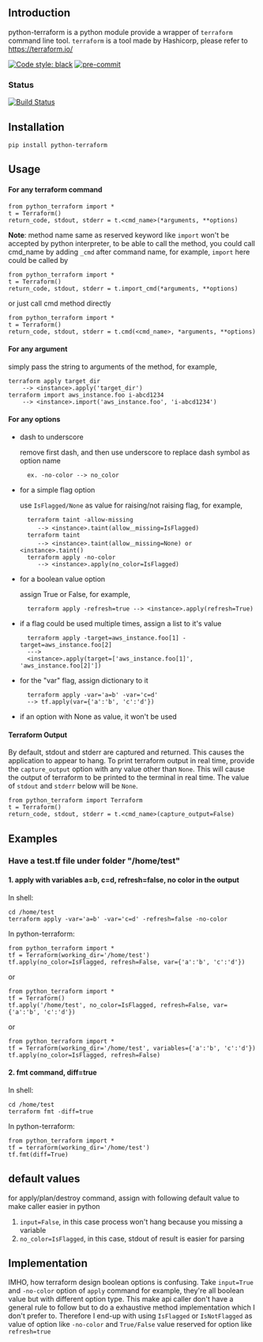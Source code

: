 ## Introduction

python-terraform is a python module provide a wrapper of `terraform` command line tool.
`terraform` is a tool made by Hashicorp, please refer to https://terraform.io/

[![Code style: black](https://img.shields.io/badge/code%20style-black-000000.svg)](https://github.com/psf/black)
[![pre-commit](https://img.shields.io/badge/pre--commit-enabled-brightgreen?logo=pre-commit&logoColor=white)](https://github.com/pre-commit/pre-commit)

### Status
[![Build Status](https://travis-ci.org/aubustou/python-terraform.svg?branch=develop)](https://travis-ci.org/aubustou/python-terraform)

## Installation
    pip install python-terraform

## Usage
#### For any terraform command

    from python_terraform import *
    t = Terraform()
    return_code, stdout, stderr = t.<cmd_name>(*arguments, **options)

**Note**: method name same as reserved keyword like `import` won't be accepted by python interpreter,
to be able to call the method, you could call cmd_name by adding `_cmd` after command name, for example,
`import` here could be called by

    from python_terraform import *
    t = Terraform()
    return_code, stdout, stderr = t.import_cmd(*arguments, **options)

or just call cmd method directly

    from python_terraform import *
    t = Terraform()
    return_code, stdout, stderr = t.cmd(<cmd_name>, *arguments, **options)

#### For any argument
simply pass the string to arguments of the method, for example,

    terraform apply target_dir
        --> <instance>.apply('target_dir')
    terraform import aws_instance.foo i-abcd1234
        --> <instance>.import('aws_instance.foo', 'i-abcd1234')

#### For any options

* dash to underscore

    remove first dash, and then use underscore to replace dash symbol as option name

        ex. -no-color --> no_color

* for a simple flag option

    use ```IsFlagged/None``` as value for raising/not raising flag, for example,

        terraform taint -allow-missing
           --> <instance>.taint(allow＿missing=IsFlagged)
        terraform taint
           --> <instance>.taint(allow＿missing=None) or <instance>.taint()
        terraform apply -no-color
           --> <instance>.apply(no_color=IsFlagged)

* for a boolean value option

    assign True or False, for example,

        terraform apply -refresh=true --> <instance>.apply(refresh=True)

* if a flag could be used multiple times, assign a list to it's value

        terraform apply -target=aws_instance.foo[1] -target=aws_instance.foo[2]
        --->
        <instance>.apply(target=['aws_instance.foo[1]', 'aws_instance.foo[2]'])
* for the "var" flag, assign dictionary to it

        terraform apply -var='a=b' -var='c=d'
        --> tf.apply(var={'a':'b', 'c':'d'})
* if an option with None as value, it won't be used

#### Terraform Output

By default, stdout and stderr are captured and returned. This causes the application to appear to hang. To print terraform output in real time, provide the `capture_output` option with any value other than `None`. This will cause the output of terraform to be printed to the terminal in real time. The value of `stdout` and `stderr` below will be `None`.


    from python_terraform import Terraform
    t = Terraform()
    return_code, stdout, stderr = t.<cmd_name>(capture_output=False)

## Examples
### Have a test.tf file under folder "/home/test"
#### 1. apply with variables a=b, c=d, refresh=false, no color in the output
In shell:

    cd /home/test
    terraform apply -var='a=b' -var='c=d' -refresh=false -no-color

In python-terraform:

    from python_terraform import *
    tf = Terraform(working_dir='/home/test')
    tf.apply(no_color=IsFlagged, refresh=False, var={'a':'b', 'c':'d'})

or

    from python_terraform import *
    tf = Terraform()
    tf.apply('/home/test', no_color=IsFlagged, refresh=False, var={'a':'b', 'c':'d'})

or

    from python_terraform import *
    tf = Terraform(working_dir='/home/test', variables={'a':'b', 'c':'d'})
    tf.apply(no_color=IsFlagged, refresh=False)

#### 2. fmt command, diff=true
In shell:

    cd /home/test
    terraform fmt -diff=true

In python-terraform:

    from python_terraform import *
    tf = terraform(working_dir='/home/test')
    tf.fmt(diff=True)


## default values
for apply/plan/destroy command, assign with following default value to make
caller easier in python

1. ```input=False```, in this case process won't hang because you missing a variable
1. ```no_color=IsFlagged```, in this case, stdout of result is easier for parsing

## Implementation
IMHO, how terraform design boolean options is confusing.
Take `input=True` and `-no-color` option of `apply` command for example,
they're all boolean value but with different option type.
This make api caller don't have a general rule to follow but to do
a exhaustive method implementation which I don't prefer to.
Therefore I end-up with using `IsFlagged` or `IsNotFlagged` as value of option
like `-no-color` and `True/False` value reserved for option like `refresh=true`
